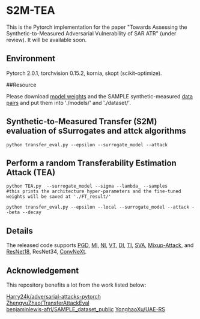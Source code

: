 # S2M-TEA

This is the Pytorch implementation for the paper "Towards Assessing the Synthetic-to-Measured Adversarial Vulnerability of SAR ATR" (under review). It will be available soon.  <br>

## Environment

Pytorch 2.0.1, torchvision 0.15.2, kornia, skopt (scikit-optimize). <br>

##Resource

Please download [model weights](https://pan.baidu.com/s/1-Ktj6wdxcGZ5BdSRZDZQ1Q?pwd=5631) and the SAMPLE synthetic-measured [data pairs](https://pan.baidu.com/s/11RNkx0ArmktF-pVY829y0Q?pwd=5631) and put them into './models/' and './dataset/'. <br>


## Synthetic-to-Measured Transfer (S2M) evaluation of sSurrogates and attck algorithms 

```
python transfer_eval.py --epsilon --surrogate_model --attack
```

## Perform a random Transferability Estimation Attack (TEA)

```
python TEA.py  --surrogate_model --sigma --lambda_ --samples
#this prints the architecture hyper-parameters and the fine-tuned weights will be saved at './FT_result/'

python transfer_eval.py --epsilon --local --surrogate_model --attack --beta --decay
```

## Details
The released code supports [PGD](https://arxiv.org/abs/1706.06083), [MI](https://openaccess.thecvf.com/content_cvpr_2018/html/Dong_Boosting_Adversarial_Attacks_CVPR_2018_paper.html), [NI](https://arxiv.org/abs/1908.06281), [VT](https://openaccess.thecvf.com/content/CVPR2021/html/Wang_Enhancing_the_Transferability_of_Adversarial_Attacks_Through_Variance_Tuning_CVPR_2021_paper.html), [DI](https://openaccess.thecvf.com/content_CVPR_2019/html/Xie_Improving_Transferability_of_Adversarial_Examples_With_Input_Diversity_CVPR_2019_paper.html), [TI](https://openaccess.thecvf.com/content_CVPR_2019/html/Dong_Evading_Defenses_to_Transferable_Adversarial_Examples_by_Translation-Invariant_Attacks_CVPR_2019_paper.html), [SVA](https://ieeexplore.ieee.org/abstract/document/9800917), [Mixup-Attack](https://ieeexplore.ieee.org/abstract/document/9726211), and [ResNet18](https://openaccess.thecvf.com/content_cvpr_2016/html/He_Deep_Residual_Learning_CVPR_2016_paper.html), ResNet34, [ConvNeXt](https://openaccess.thecvf.com/content/CVPR2022/html/Liu_A_ConvNet_for_the_2020s_CVPR_2022_paper.html).

## Acknowledgement

This repository benefits a lot from the work listed below:

[Harry24k/adversarial-attacks-pytorch](https://github.com/Harry24k/adversarial-attacks-pytorch) <br>
[ZhengyuZhao/TransferAttackEval](https://github.com/ZhengyuZhao/TransferAttackEval)<br>
[benjaminlewis-afrl/SAMPLE_dataset_public](https://github.com/benjaminlewis-afrl/SAMPLE_dataset_public)
[YonghaoXu/UAE-RS](https://github.com/YonghaoXu/UAE-RS)

